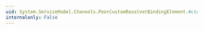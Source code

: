 ```yaml
---
uid: System.ServiceModel.Channels.PeerCustomResolverBindingElement.#ctor(System.ServiceModel.Channels.PeerCustomResolverBindingElement)
internalonly: False
---
```

